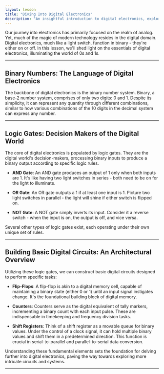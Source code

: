 ```yaml
---
layout: lesson
title: "Diving Into Digital Electronics"
description: "An insightful introduction to digital electronics, exploring the fundamentals such as binary numbers, logic gates, and the construction of basic digital circuits."
---
```


Our journey into electronics has primarily focused on the realm of analog. Yet, much of the magic of modern technology resides in the digital domain. Digital electronics, much like a light switch, function in binary - they're either on or off. In this lesson, we'll shed light on the essentials of digital electronics, illuminating the world of 0s and 1s.

---

## Binary Numbers: The Language of Digital Electronics

The backbone of digital electronics is the binary number system. Binary, a base-2 number system, comprises of only two digits: 0 and 1. Despite its simplicity, it can represent any quantity through different combinations, similar to how various combinations of the 10 digits in the decimal system can express any number.

---

## Logic Gates: Decision Makers of the Digital World

The core of digital electronics is populated by logic gates. They are the digital world's decision-makers, processing binary inputs to produce a binary output according to specific logic rules.

- **AND Gate**: An AND gate produces an output of 1 only when both inputs are 1. It's like having two light switches in series - both need to be on for the light to illuminate.

- **OR Gate**: An OR gate outputs a 1 if at least one input is 1. Picture two light switches in parallel - the light will shine if either switch is flipped on.

- **NOT Gate**: A NOT gate simply inverts its input. Consider it a reverse switch - when the input is on, the output is off, and vice versa.

Several other types of logic gates exist, each operating under their own unique set of rules.

---

## Building Basic Digital Circuits: An Architectural Overview

Utilizing these logic gates, we can construct basic digital circuits designed to perform specific tasks:

- **Flip-Flops**: A flip-flop is akin to a digital memory cell, capable of maintaining a binary state (either 0 or 1) until an input signal instigates change. It's the foundational building block of digital memory.

- **Counters**: Counters serve as the digital equivalent of tally markers, incrementing a binary count with each input pulse. These are indispensable in timekeeping and frequency division tasks.

- **Shift Registers**: Think of a shift register as a movable queue for binary values. Under the control of a clock signal, it can hold multiple binary values and shift them in a predetermined direction. This function is crucial in serial-to-parallel and parallel-to-serial data conversion.

Understanding these fundamental elements sets the foundation for delving further into digital electronics, paving the way towards exploring more intricate circuits and systems.

---
